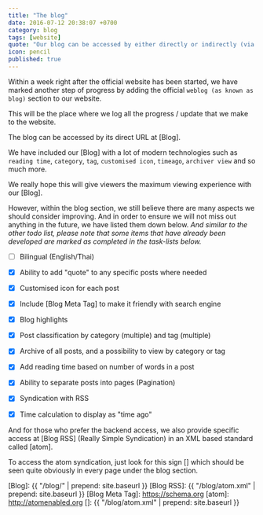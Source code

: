 ```yaml
---
title: "The blog"
date: 2016-07-12 20:38:07 +0700
category: blog
tags: [website]
quote: "Our blog can be accessed by either directly or indirectly (via atom)"
icon: pencil
published: true
---
```


Within a week right after the official website has been started, we have marked another step of progress by adding the official `weblog (as known as blog)` section to our website.

This will be the place where we log all the progress / update that we make to the website.

The blog can be accessed by its direct URL at [Blog].

We have included our [Blog] with a lot of modern technologies such as `reading time`, `category`, `tag`, `customised icon`, `timeago`, `archiver view` and so much more.

We really hope this will give viewers the maximum viewing experience with our [Blog].

However, within the blog section, we still believe there are many aspects we should consider improving. And in order to ensure we will not miss out anything in the future, we have listed them down below. *And similar to the other todo list, please note that some items that have already been developed are marked as completed in the task-lists below.*

- [ ] Bilingual (English/Thai)
- [x] Ability to add "quote" to any specific posts where needed
- [x] Customised icon for each post
- [x] Include [Blog Meta Tag] to make it friendly with search engine
- [x] Blog highlights
- [x] Post classification by category (multiple) and tag (multiple)
- [x] Archive of all posts, and a possibility to view by category or tag
- [x] Add reading time based on number of words in a post
- [x] Ability to separate posts into pages (Pagination)
- [x] Syndication with RSS
- [x] Time calculation to display as "time ago"


<!--more-->

And for those who prefer the backend access, we also provide specific access at [Blog RSS] (Really Simple Syndication) in an XML based standard called [atom].

To access the atom syndication, just look for this sign [<i class="pe-rss icon-rss"></i>] which should be seen quite obviously in every page under the blog section.

[Blog]: {{ "/blog/" | prepend: site.baseurl }}
[Blog RSS]: {{ "/blog/atom.xml" | prepend: site.baseurl }}
[Blog Meta Tag]: https://schema.org
[atom]: http://atomenabled.org
[<i class="pe-rss icon-rss"></i>]: {{ "/blog/atom.xml" | prepend: site.baseurl }}
